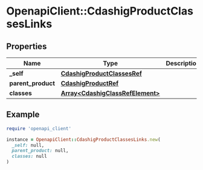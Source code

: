 # OpenapiClient::CdashigProductClassesLinks

## Properties

| Name | Type | Description | Notes |
| ---- | ---- | ----------- | ----- |
| **_self** | [**CdashigProductClassesRef**](CdashigProductClassesRef.md) |  | [optional] |
| **parent_product** | [**CdashigProductRef**](CdashigProductRef.md) |  | [optional] |
| **classes** | [**Array&lt;CdashigClassRefElement&gt;**](CdashigClassRefElement.md) |  | [optional] |

## Example

```ruby
require 'openapi_client'

instance = OpenapiClient::CdashigProductClassesLinks.new(
  _self: null,
  parent_product: null,
  classes: null
)
```

